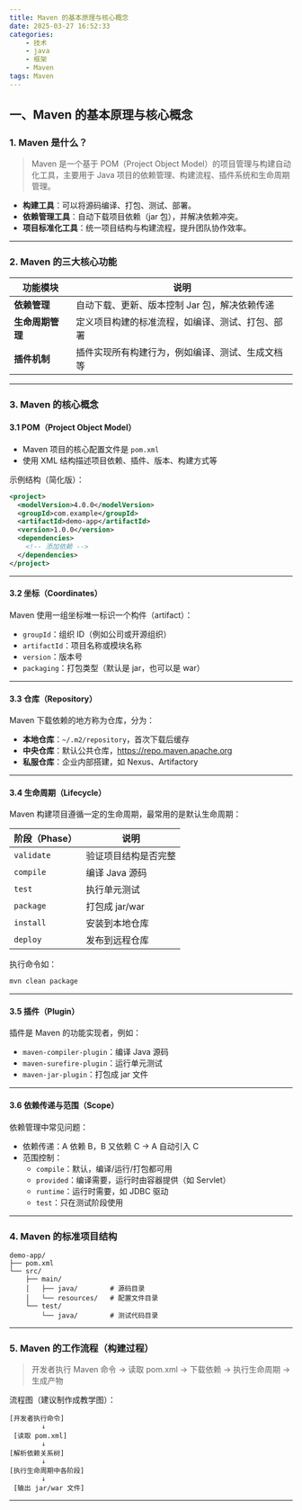 ```yaml
---
title: Maven 的基本原理与核心概念
date: 2025-03-27 16:52:33
categories:
    - 技术
    - java
    - 框架
    - Maven
tags: Maven
---
```


## 一、Maven 的基本原理与核心概念

### 1. Maven 是什么？

> Maven 是一个基于 POM（Project Object Model）的项目管理与构建自动化工具，主要用于 Java 项目的依赖管理、构建流程、插件系统和生命周期管理。

- **构建工具**：可以将源码编译、打包、测试、部署。
- **依赖管理工具**：自动下载项目依赖（jar 包），并解决依赖冲突。
- **项目标准化工具**：统一项目结构与构建流程，提升团队协作效率。

---

### 2. Maven 的三大核心功能

| 功能模块     | 说明 |
|--------------|------|
| **依赖管理** | 自动下载、更新、版本控制 Jar 包，解决依赖传递 |
| **生命周期管理** | 定义项目构建的标准流程，如编译、测试、打包、部署 |
| **插件机制** | 插件实现所有构建行为，例如编译、测试、生成文档等 |

---

### 3. Maven 的核心概念

#### 3.1 POM（Project Object Model）

- Maven 项目的核心配置文件是 `pom.xml`
- 使用 XML 结构描述项目依赖、插件、版本、构建方式等

示例结构（简化版）：
```xml
<project>
  <modelVersion>4.0.0</modelVersion>
  <groupId>com.example</groupId>
  <artifactId>demo-app</artifactId>
  <version>1.0.0</version>
  <dependencies>
    <!-- 添加依赖 -->
  </dependencies>
</project>
```

---

#### 3.2 坐标（Coordinates）

Maven 使用一组坐标唯一标识一个构件（artifact）：

- `groupId`：组织 ID（例如公司或开源组织）
- `artifactId`：项目名称或模块名称
- `version`：版本号
- `packaging`：打包类型（默认是 jar，也可以是 war）

---

#### 3.3 仓库（Repository）

Maven 下载依赖的地方称为仓库，分为：

- **本地仓库**：`~/.m2/repository`，首次下载后缓存
- **中央仓库**：默认公共仓库，https://repo.maven.apache.org
- **私服仓库**：企业内部搭建，如 Nexus、Artifactory

---

#### 3.4 生命周期（Lifecycle）

Maven 构建项目遵循一定的生命周期，最常用的是默认生命周期：

| 阶段（Phase） | 说明 |
|---------------|------|
| `validate`    | 验证项目结构是否完整 |
| `compile`     | 编译 Java 源码 |
| `test`        | 执行单元测试 |
| `package`     | 打包成 jar/war |
| `install`     | 安装到本地仓库 |
| `deploy`      | 发布到远程仓库 |

执行命令如：
```bash
mvn clean package
```

---

#### 3.5 插件（Plugin）

插件是 Maven 的功能实现者，例如：

- `maven-compiler-plugin`：编译 Java 源码
- `maven-surefire-plugin`：运行单元测试
- `maven-jar-plugin`：打包成 jar 文件

---

#### 3.6 依赖传递与范围（Scope）

依赖管理中常见问题：

- 依赖传递：A 依赖 B，B 又依赖 C → A 自动引入 C
- 范围控制：
  - `compile`：默认，编译/运行/打包都可用
  - `provided`：编译需要，运行时由容器提供（如 Servlet）
  - `runtime`：运行时需要，如 JDBC 驱动
  - `test`：只在测试阶段使用

---

### 4. Maven 的标准项目结构

```
demo-app/
├── pom.xml
└── src/
    ├── main/
    │   ├── java/        # 源码目录
    │   └── resources/   # 配置文件目录
    └── test/
        └── java/        # 测试代码目录
```

---

### 5. Maven 的工作流程（构建过程）

> 开发者执行 Maven 命令 → 读取 pom.xml → 下载依赖 → 执行生命周期 → 生成产物

流程图（建议制作成教学图）：
```
[开发者执行命令]
        ↓
 [读取 pom.xml]
        ↓
[解析依赖关系树]
        ↓
[执行生命周期中各阶段]
        ↓
 [输出 jar/war 文件]
```

---
